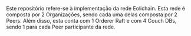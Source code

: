 Este repositório refere-se à implementação da rede Eolichain. Esta rede é composta por 2 Organizações, sendo cada uma delas composta por 2 Peers. Além disso, esta conta com 1 Orderer Raft e com 4 Couch DBs, sendo 1 para cada Peer participante da rede.
